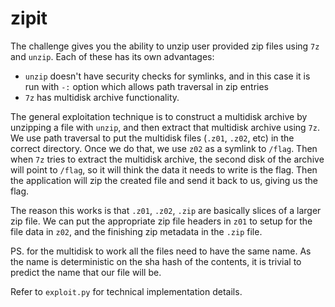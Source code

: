 zipit
============

The challenge gives you the ability to unzip user provided zip files using `7z` and `unzip`. Each of these has its own advantages:

* `unzip` doesn't have security checks for symlinks, and in this case it is run with `-:` option which allows path traversal in zip entries
* `7z` has multidisk archive functionality.

The general exploitation technique is to construct a multidisk archive by unzipping a file with `unzip`, and then extract that multidisk archive using `7z`. We use path traversal to put the multidisk files (`.z01`, `.z02`, etc) in the correct directory.
Once we do that, we use `z02` as a symlink to `/flag`. Then when `7z` tries to extract the multidisk archive, the second disk of the archive will point to `/flag`, so it will think the data it needs to write is the flag.
Then the application will zip the created file and send it back to us, giving us the flag.

The reason this works is that `.z01`, `.z02`, `.zip` are basically slices of a larger zip file. We can put the appropriate zip file headers in `z01` to setup for the file data in `z02`, and the finishing zip metadata in the `.zip` file.

PS. for the multidisk to work all the files need to have the same name. As the name is deterministic on the sha hash of the contents, it is trivial to predict the name that our file will be.

Refer to `exploit.py` for technical implementation details.
